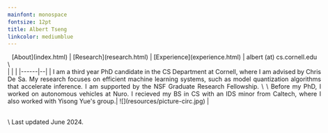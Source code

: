 ```yaml
---
mainfont: monospace
fontsize: 12pt
title: Albert Tseng
linkcolor: mediumblue
---
```


<style>
body { max-width: 720px !important; }
tbody {
    border-top: none;
    border-bottom: none;
}
header { height:0px;}
</style>

<center>
[About](index.html)  | [Research](research.html) | [Experience](experience.html) | albert (at) cs.cornell.edu
</center>
\

<div style="text-align: justify">
| | |
|------|--|
| I am a third year PhD candidate in the CS Department at Cornell, where I am advised by Chris De Sa. My research focuses on efficient machine learning systems, such as model quantization algorithms that accelerate inference. I am supported by the NSF Graduate Research Fellowship. \
\
Before my PhD, I worked on autonomous vehicles at Nuro. I recieved my BS in CS with an IDS minor from Caltech, where I also worked with Yisong Yue's group.| ![](resources/picture-circ.jpg) |
</div>

\
\ Last updated June 2024.
